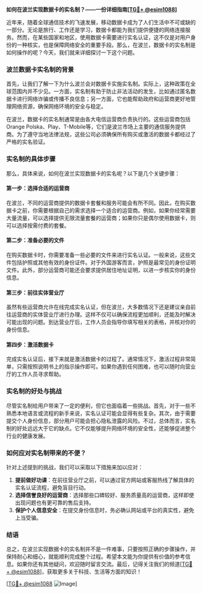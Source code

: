 **如何在波兰实现数据卡的实名制？——一份详细指南[[TG💪+ @esim1088](https://t.me/s/esim1088)]**

近年来，随着全球通信技术的飞速发展，移动数据卡成为了人们生活中不可或缺的一部分。无论是旅行、工作还是学习，数据卡都能为我们提供便捷的网络连接服务。然而，在某些国家和地区，使用数据卡需要进行实名认证，这不仅是对用户身份的一种核实，也是保障网络安全的重要手段。那么，在波兰，数据卡的实名制是如何操作的呢？今天，我们就来详细探讨一下这个问题。

### 波兰数据卡实名制的背景

首先，让我们了解一下为什么波兰会对数据卡实施实名制。实际上，这种政策在全球范围内并不少见。一方面，实名制有助于防止非法活动的发生，比如通过匿名数据卡进行网络诈骗或传播不良信息；另一方面，它也能帮助政府和运营商更好地管理网络资源，确保网络环境的安全与稳定。

在波兰，数据卡的实名制通常是由各大电信运营商负责执行的。这些运营商包括Orange Polska、Play、T-Mobile等，它们是波兰市场上主要的通信服务提供商。为了遵守当地法律法规，这些公司必须确保所有购买或激活的数据卡都经过了严格的实名验证。

### 实名制的具体步骤

那么，具体来说，如何在波兰实现数据卡的实名呢？以下是几个关键步骤：

#### 第一步：选择合适的运营商

在波兰，不同的运营商提供的数据卡套餐和服务可能会有所不同。因此，在购买数据卡之前，你需要根据自己的需求选择一个适合的运营商。例如，如果你经常需要大量流量，可以选择提供无限流量套餐的运营商；如果你只是偶尔使用数据卡，则可以选择按需付费的套餐。

#### 第二步：准备必要的文件

在购买数据卡时，你需要准备一些必要的文件来进行实名认证。一般来说，这些文件包括护照或其他有效的身份证件。对于外国游客而言，护照是最常见的身份证明文件。此外，部分运营商可能还会要求提供居住地址证明，以进一步核实你的身份信息。

#### 第三步：前往实体营业厅

虽然有些运营商允许在线完成实名认证，但在波兰，大多数情况下还是建议亲自前往运营商的实体营业厅进行办理。这样不仅可以确保流程更加顺利，还能及时解决可能出现的问题。到达营业厅后，工作人员会指导你填写相关的表格，并核对你的身份信息。

#### 第四步：激活数据卡

完成实名认证后，接下来就是激活数据卡的过程了。通常情况下，激活过程非常简单，只需按照说明书上的指示操作即可。如果你遇到任何困难，也可以随时向营业厅的工作人员寻求帮助。

### 实名制的好处与挑战

尽管实名制给用户带来了一定的便利，但它也面临着一些挑战。首先，对于一些不熟悉本地语言或流程的新手来说，实名认证可能会显得有些复杂。其次，由于需要提交个人身份信息，部分用户可能会担心隐私泄露的风险。不过，总体而言，实名制的好处远远大于它的缺点。它不仅能够提升网络环境的安全性，还能够促进整个行业的健康发展。

### 如何应对实名制带来的不便？

针对上述提到的挑战，我们可以采取以下措施来加以应对：

1. **提前做好功课**：在前往营业厅之前，可以通过官方网站或客服热线了解具体的实名认证流程，避免盲目行动。
2. **选择信誉良好的运营商**：选择那些口碑较好、服务质量高的运营商，这样即使出现问题也有更可靠的售后支持。
3. **保护个人信息安全**：在提交身份信息时，务必确认网站或平台的真实性，避免上当受骗。

### 结语

总之，在波兰实现数据卡的实名制并不是一件难事，只要按照正确的步骤操作，并保持耐心和细心，就能顺利完成整个过程。希望本文能为你提供有价值的参考信息。如果你还有其他疑问，欢迎随时留言交流。最后，记得关注我们的频道[[TG💪+ @esim1088](https://t.me/s/esim1088)]，获取更多关于科技、生活等方面的知识！

[[TG💪+ @esim1088](https://t.me/s/esim1088) ![Image](https://i.postimg.cc/4NQfJmqS/Snipaste-2025-05-13-00-14-12.png)]